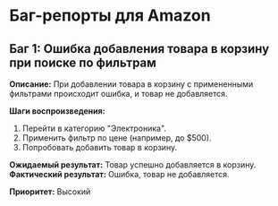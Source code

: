 # Баг-репорты для Amazon

## Баг 1: Ошибка добавления товара в корзину при поиске по фильтрам

**Описание:** При добавлении товара в корзину с примененными фильтрами происходит ошибка, и товар не добавляется.

**Шаги воспроизведения:**
1. Перейти в категорию "Электроника".
2. Применить фильтр по цене (например, до $500).
3. Попробовать добавить товар в корзину.

**Ожидаемый результат:** Товар успешно добавляется в корзину.
**Фактический результат:** Ошибка, товар не добавляется.

**Приоритет:** Высокий
